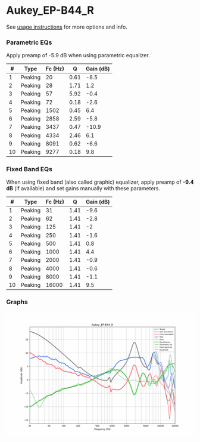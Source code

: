# Aukey_EP-B44_R
See [usage instructions](https://github.com/jaakkopasanen/AutoEq#usage) for more options and info.

### Parametric EQs
Apply preamp of -5.9 dB when using parametric equalizer.

|   # | Type    |   Fc (Hz) |    Q |   Gain (dB) |
|-----|---------|-----------|------|-------------|
|   1 | Peaking |        20 | 0.61 |        -8.5 |
|   2 | Peaking |        28 | 1.71 |         1.2 |
|   3 | Peaking |        57 | 5.92 |        -0.4 |
|   4 | Peaking |        72 | 0.18 |        -2.6 |
|   5 | Peaking |      1502 | 0.45 |         6.4 |
|   6 | Peaking |      2858 | 2.59 |        -5.8 |
|   7 | Peaking |      3437 | 0.47 |       -10.9 |
|   8 | Peaking |      4334 | 2.46 |         6.1 |
|   9 | Peaking |      8091 | 0.62 |        -6.6 |
|  10 | Peaking |      9277 | 0.18 |         9.8 |

### Fixed Band EQs
When using fixed band (also called graphic) equalizer, apply preamp of **-9.4 dB** (if available) and set gains manually with these parameters.

|   # | Type    |   Fc (Hz) |    Q |   Gain (dB) |
|-----|---------|-----------|------|-------------|
|   1 | Peaking |        31 | 1.41 |        -9.6 |
|   2 | Peaking |        62 | 1.41 |        -2.8 |
|   3 | Peaking |       125 | 1.41 |        -2   |
|   4 | Peaking |       250 | 1.41 |        -1.6 |
|   5 | Peaking |       500 | 1.41 |         0.8 |
|   6 | Peaking |      1000 | 1.41 |         4.4 |
|   7 | Peaking |      2000 | 1.41 |        -0.9 |
|   8 | Peaking |      4000 | 1.41 |        -0.6 |
|   9 | Peaking |      8000 | 1.41 |        -1.1 |
|  10 | Peaking |     16000 | 1.41 |         9.5 |

### Graphs
![](./Aukey_EP-B44_R.png)
